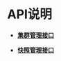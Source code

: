 # API说明<a name="ZH-CN_TOPIC_0000001099136598"></a>

-   **[集群管理接口](集群管理接口.md)**  

-   **[快照管理接口](快照管理接口.md)**  


